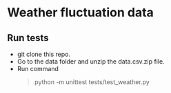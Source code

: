 # Weather fluctuation data

## Run tests
- git clone this repo.
- Go to the data folder and unzip the data.csv.zip file.
- Run command 
  > python -m unittest tests/test_weather.py
